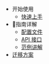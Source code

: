 - 开始使用
  - [快速上手](quickstart.md)
- 指南详解
  - [配置文件](configuration.md)
  - [API 接口](api.md)
  - [范例讲解](examples.md)
- [迁移方案](migrate.md)
